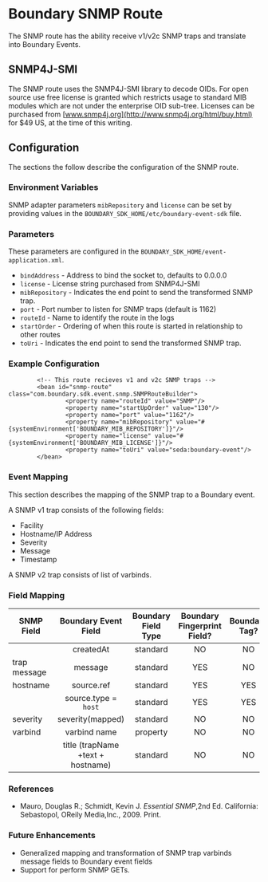Boundary SNMP Route
===================

The SNMP route has the ability receive v1/v2c SNMP traps and translate into Boundary Events.

SNMP4J-SMI
----------

The SNMP route uses the SNMP4J-SMI library to decode OIDs. For open source use free
license is granted which restricts usage to standard MIB modules which are 
not under the enterprise OID sub-tree. Licenses can be purchased from
[www.snmp4j.org](http://www.snmp4j.org/html/buy.html) for $49 US, at the time of this writing.

Configuration
-------------
The sections the follow describe the configuration of the SNMP route.

### Environment Variables

SNMP adapter parameters `mibRepository` and `license` can be set
by providing values in the `BOUNDARY_SDK_HOME/etc/boundary-event-sdk` file.

### Parameters

These parameters are configured in the `BOUNDARY_SDK_HOME/event-application.xml`.

* `bindAddress` - Address to bind the socket to, defaults to 0.0.0.0
* `license` - License string purchased from SNMP4J-SMI
* `mibRepository` - Indicates the end point to send the transformed SNMP trap.
* `port` - Port number to listen for SNMP traps (default is 1162)
* `routeId` - Name to identify the route in the logs
* `startOrder` - Ordering of when this route is started in relationship to other routes
* `toUri` - Indicates the end point to send the transformed SNMP trap.

### Example Configuration
```
        <!-- This route recieves v1 and v2c SNMP traps -->
        <bean id="snmp-route" class="com.boundary.sdk.event.snmp.SNMPRouteBuilder">
                <property name="routeId" value="SNMP"/>
                <property name="startUpOrder" value="130"/>
                <property name="port" value="1162"/>
                <property name="mibRepository" value="#{systemEnvironment['BOUNDARY_MIB_REPOSITORY']}"/>
                <property name="license" value="#{systemEnvironment['BOUNDARY_MIB_LICENSE']}"/>
                <property name="toUri" value="seda:boundary-event"/>
        </bean>
```

### Event Mapping

This section describes the mapping of the SNMP trap to a Boundary event.

A SNMP v1 trap consists of the following fields:

* Facility
* Hostname/IP Address
* Severity
* Message
* Timestamp

A SNMP v2 trap consists of list of varbinds.


### Field Mapping

|SNMP Field    |Boundary Event Field               |Boundary Field Type|Boundary Fingerprint Field?|Boundary Tag?| 
|--------------|:---------------------------------:|:-----------------:|:-------------------------:|:-----------:|
|              | createdAt                         | standard          | NO                        | NO          |
|trap message  | message                           | standard          | YES                       | NO          |
|hostname      | source.ref                        | standard          | YES                       | YES         |
|              | source.type = `host`              | standard          | YES                       | YES         |
|severity      | severity(mapped)                  | standard          | NO                        | NO          |
|varbind       | varbind name                      | property          | NO                        | NO          |
|              | title (trapName +text + hostname) | standard          | NO                        | NO          |

### References

* Mauro, Douglas R.; Schmidt, Kevin J.  _Essential SNMP_,2nd Ed. California: Sebastopol, OReily Media,Inc., 2009. Print.

### Future Enhancements
* Generalized mapping and transformation of SNMP trap varbinds message fields to Boundary event fields
* Support for perform SNMP GETs.


